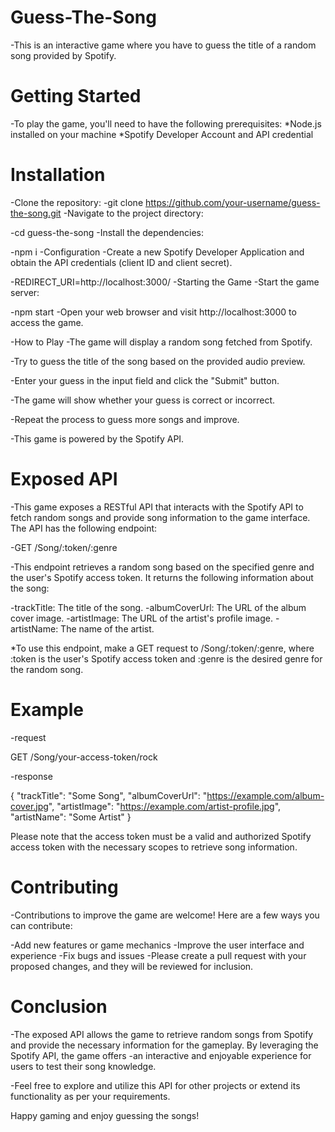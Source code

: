 # Guess-The-Song
-This is an interactive game where you have to guess the title of a random song provided by Spotify.

# Getting Started
-To play the game, you'll need to have the following prerequisites:
  *Node.js installed on your machine
  *Spotify Developer Account and API credential
  
  # Installation
-Clone the repository:
-git clone https://github.com/your-username/guess-the-song.git
-Navigate to the project directory:

-cd guess-the-song
-Install the dependencies:

-npm i
-Configuration
-Create a new Spotify Developer Application and obtain the API credentials (client ID and client secret).

-REDIRECT_URI=http://localhost:3000/
-Starting the Game
-Start the game server:

-npm start
-Open your web browser and visit http://localhost:3000 to access the game.

-How to Play
-The game will display a random song fetched from Spotify.


-Try to guess the title of the song based on the provided audio preview.

-Enter your guess in the input field and click the "Submit" button.

-The game will show whether your guess is correct or incorrect.

-Repeat the process to guess more songs and improve.

-This game is powered by the Spotify API.

# Exposed API
-This game exposes a RESTful API that interacts with the Spotify API to fetch random songs and provide song information to the game interface. The API has the following endpoint:

-GET /Song/:token/:genre

-This endpoint retrieves a random song based on the specified genre and the user's Spotify access token. It returns the following information about the song:

-trackTitle: The title of the song.
-albumCoverUrl: The URL of the album cover image.
-artistImage: The URL of the artist's profile image.
-artistName: The name of the artist.


*To use this endpoint, make a GET request to /Song/:token/:genre, where :token is the user's Spotify access token and :genre is the desired genre for the random song.

# Example
-request
   
   GET /Song/your-access-token/rock

-response 

 {
  "trackTitle": "Some Song",
  "albumCoverUrl": "https://example.com/album-cover.jpg",
  "artistImage": "https://example.com/artist-profile.jpg",
  "artistName": "Some Artist"
}

Please note that the access token must be a valid and authorized Spotify access token with the necessary scopes to retrieve song information.

# Contributing

-Contributions to improve the game are welcome! Here are a few ways you can contribute:

-Add new features or game mechanics
-Improve the user interface and experience
-Fix bugs and issues
-Please create a pull request with your proposed changes, and they will be reviewed for inclusion.

# Conclusion

-The exposed API allows the game to retrieve random songs from Spotify and provide the necessary information for the gameplay. By leveraging the Spotify API, the game offers -an interactive and enjoyable experience for users to test their song knowledge.

-Feel free to explore and utilize this API for other projects or extend its functionality as per your requirements.

Happy gaming and enjoy guessing the songs!


